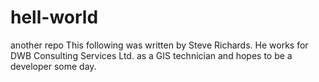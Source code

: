 # hell-world
another repo
This following was written by Steve Richards. He works for DWB Consulting Services Ltd. as a GIS technician and hopes to be a developer some day.
